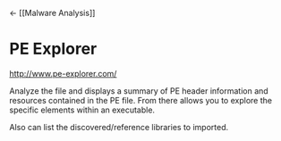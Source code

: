 <- [[Malware Analysis]]

# PE Explorer
http://www.pe-explorer.com/

Analyze the file and displays a summary of PE header information and resources contained in the PE file. From there allows you to explore the specific elements within an executable. 

Also can list the discovered/reference libraries to imported. 

